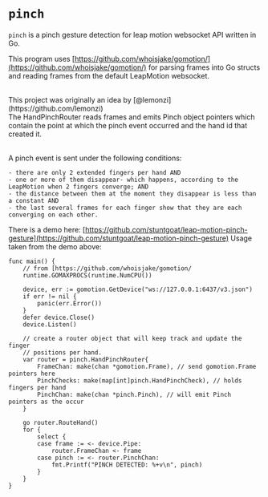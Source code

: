 `pinch`
======

`pinch` is a pinch gesture detection for leap motion websocket API written in Go.

This program uses [https://github.com/whoisjake/gomotion/](https://github.com/whoisjake/gomotion/) for parsing frames into Go structs and reading frames from the default LeapMotion websocket.
<br>

<br>
This project was originally an idea by [@lemonzi](https://github.com/lemonzi)
<br>
The HandPinchRouter reads frames and emits Pinch object pointers which contain the point at which the pinch event occurred and the hand id that created it.<br><br>

A pinch event is sent under the following conditions:

    - there are only 2 extended fingers per hand AND
    - one or more of them disappear- which happens, according to the LeapMotion when 2 fingers converge; AND
    - the distance between them at the moment they disappear is less than a constant AND
    - the last several frames for each finger show that they are each converging on each other.

There is a demo here: [https://github.com/stuntgoat/leap-motion-pinch-gesture](https://github.com/stuntgoat/leap-motion-pinch-gesture)
Usage taken from the demo above:

	func main() {
		// from [https://github.com/whoisjake/gomotion/
		runtime.GOMAXPROCS(runtime.NumCPU())

		device, err := gomotion.GetDevice("ws://127.0.0.1:6437/v3.json")
		if err != nil {
			panic(err.Error())
		}
		defer device.Close()
		device.Listen()

	    // create a router object that will keep track and update the finger
		// positions per hand.
	    var router = pinch.HandPinchRouter{
			FrameChan: make(chan *gomotion.Frame), // send gomotion.Frame pointers here
			PinchChecks: make(map[int]pinch.HandPinchCheck), // holds fingers per hand
			PinchChan: make(chan *pinch.Pinch), // will emit Pinch pointers as the occur
		}

	    go router.RouteHand()
		for {
			select {
			case frame := <- device.Pipe:
				router.FrameChan <- frame
			case pinch := <- router.PinchChan:
				fmt.Printf("PINCH DETECTED: %+v\n", pinch)
			}
		}
	}
